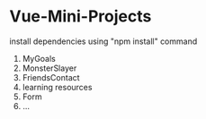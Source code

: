# Vue-Mini-Projects

install dependencies using "npm install" command

1. MyGoals
2. MonsterSlayer
3. FriendsContact
4. learning resources
5. Form
6. ...
